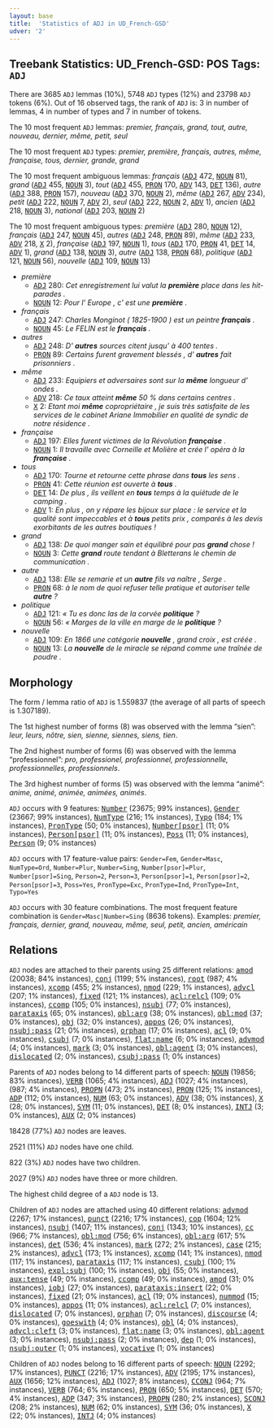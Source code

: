 ```yaml
---
layout: base
title:  'Statistics of ADJ in UD_French-GSD'
udver: '2'
---
```


## Treebank Statistics: UD_French-GSD: POS Tags: `ADJ`

There are 3685 `ADJ` lemmas (10%), 5748 `ADJ` types (12%) and 23798 `ADJ` tokens (6%).
Out of 16 observed tags, the rank of `ADJ` is: 3 in number of lemmas, 4 in number of types and 7 in number of tokens.

The 10 most frequent `ADJ` lemmas: <em>premier, français, grand, tout, autre, nouveau, dernier, même, petit, seul</em>

The 10 most frequent `ADJ` types:  <em>premier, première, français, autres, même, française, tous, dernier, grande, grand</em>

The 10 most frequent ambiguous lemmas: <em>français</em> (<tt><a href="fr_gsd-pos-ADJ.html">ADJ</a></tt> 472, <tt><a href="fr_gsd-pos-NOUN.html">NOUN</a></tt> 81), <em>grand</em> (<tt><a href="fr_gsd-pos-ADJ.html">ADJ</a></tt> 455, <tt><a href="fr_gsd-pos-NOUN.html">NOUN</a></tt> 3), <em>tout</em> (<tt><a href="fr_gsd-pos-ADJ.html">ADJ</a></tt> 455, <tt><a href="fr_gsd-pos-PRON.html">PRON</a></tt> 170, <tt><a href="fr_gsd-pos-ADV.html">ADV</a></tt> 143, <tt><a href="fr_gsd-pos-DET.html">DET</a></tt> 136), <em>autre</em> (<tt><a href="fr_gsd-pos-ADJ.html">ADJ</a></tt> 388, <tt><a href="fr_gsd-pos-PRON.html">PRON</a></tt> 157), <em>nouveau</em> (<tt><a href="fr_gsd-pos-ADJ.html">ADJ</a></tt> 370, <tt><a href="fr_gsd-pos-NOUN.html">NOUN</a></tt> 2), <em>même</em> (<tt><a href="fr_gsd-pos-ADJ.html">ADJ</a></tt> 267, <tt><a href="fr_gsd-pos-ADV.html">ADV</a></tt> 234), <em>petit</em> (<tt><a href="fr_gsd-pos-ADJ.html">ADJ</a></tt> 222, <tt><a href="fr_gsd-pos-NOUN.html">NOUN</a></tt> 7, <tt><a href="fr_gsd-pos-ADV.html">ADV</a></tt> 2), <em>seul</em> (<tt><a href="fr_gsd-pos-ADJ.html">ADJ</a></tt> 222, <tt><a href="fr_gsd-pos-NOUN.html">NOUN</a></tt> 2, <tt><a href="fr_gsd-pos-ADV.html">ADV</a></tt> 1), <em>ancien</em> (<tt><a href="fr_gsd-pos-ADJ.html">ADJ</a></tt> 218, <tt><a href="fr_gsd-pos-NOUN.html">NOUN</a></tt> 3), <em>national</em> (<tt><a href="fr_gsd-pos-ADJ.html">ADJ</a></tt> 203, <tt><a href="fr_gsd-pos-NOUN.html">NOUN</a></tt> 2)

The 10 most frequent ambiguous types:  <em>première</em> (<tt><a href="fr_gsd-pos-ADJ.html">ADJ</a></tt> 280, <tt><a href="fr_gsd-pos-NOUN.html">NOUN</a></tt> 12), <em>français</em> (<tt><a href="fr_gsd-pos-ADJ.html">ADJ</a></tt> 247, <tt><a href="fr_gsd-pos-NOUN.html">NOUN</a></tt> 45), <em>autres</em> (<tt><a href="fr_gsd-pos-ADJ.html">ADJ</a></tt> 248, <tt><a href="fr_gsd-pos-PRON.html">PRON</a></tt> 89), <em>même</em> (<tt><a href="fr_gsd-pos-ADJ.html">ADJ</a></tt> 233, <tt><a href="fr_gsd-pos-ADV.html">ADV</a></tt> 218, <tt><a href="fr_gsd-pos-X.html">X</a></tt> 2), <em>française</em> (<tt><a href="fr_gsd-pos-ADJ.html">ADJ</a></tt> 197, <tt><a href="fr_gsd-pos-NOUN.html">NOUN</a></tt> 1), <em>tous</em> (<tt><a href="fr_gsd-pos-ADJ.html">ADJ</a></tt> 170, <tt><a href="fr_gsd-pos-PRON.html">PRON</a></tt> 41, <tt><a href="fr_gsd-pos-DET.html">DET</a></tt> 14, <tt><a href="fr_gsd-pos-ADV.html">ADV</a></tt> 1), <em>grand</em> (<tt><a href="fr_gsd-pos-ADJ.html">ADJ</a></tt> 138, <tt><a href="fr_gsd-pos-NOUN.html">NOUN</a></tt> 3), <em>autre</em> (<tt><a href="fr_gsd-pos-ADJ.html">ADJ</a></tt> 138, <tt><a href="fr_gsd-pos-PRON.html">PRON</a></tt> 68), <em>politique</em> (<tt><a href="fr_gsd-pos-ADJ.html">ADJ</a></tt> 121, <tt><a href="fr_gsd-pos-NOUN.html">NOUN</a></tt> 56), <em>nouvelle</em> (<tt><a href="fr_gsd-pos-ADJ.html">ADJ</a></tt> 109, <tt><a href="fr_gsd-pos-NOUN.html">NOUN</a></tt> 13)


* <em>première</em>
  * <tt><a href="fr_gsd-pos-ADJ.html">ADJ</a></tt> 280: <em>Cet enregistrement lui valut la <b>première</b> place dans les hit-parades .</em>
  * <tt><a href="fr_gsd-pos-NOUN.html">NOUN</a></tt> 12: <em>Pour l' Europe , c' est une <b>première</b> .</em>
* <em>français</em>
  * <tt><a href="fr_gsd-pos-ADJ.html">ADJ</a></tt> 247: <em>Charles Monginot ( 1825-1900 ) est un peintre <b>français</b> .</em>
  * <tt><a href="fr_gsd-pos-NOUN.html">NOUN</a></tt> 45: <em>Le FELIN est le <b>français</b> .</em>
* <em>autres</em>
  * <tt><a href="fr_gsd-pos-ADJ.html">ADJ</a></tt> 248: <em>D' <b>autres</b> sources citent jusqu' à 400 tentes .</em>
  * <tt><a href="fr_gsd-pos-PRON.html">PRON</a></tt> 89: <em>Certains furent gravement blessés , d' <b>autres</b> fait prisonniers .</em>
* <em>même</em>
  * <tt><a href="fr_gsd-pos-ADJ.html">ADJ</a></tt> 233: <em>Equipiers et adversaires sont sur la <b>même</b> longueur d' ondes .</em>
  * <tt><a href="fr_gsd-pos-ADV.html">ADV</a></tt> 218: <em>Ce taux atteint <b>même</b> 50 % dans certains centres .</em>
  * <tt><a href="fr_gsd-pos-X.html">X</a></tt> 2: <em>Etant moi <b>même</b> copropriétaire , je suis très satisfaite de les services de le cabinet Ariane Immobilier en qualité de syndic de notre résidence .</em>
* <em>française</em>
  * <tt><a href="fr_gsd-pos-ADJ.html">ADJ</a></tt> 197: <em>Elles furent victimes de la Révolution <b>française</b> .</em>
  * <tt><a href="fr_gsd-pos-NOUN.html">NOUN</a></tt> 1: <em>Il travaille avec Corneille et Molière et crée l' opéra à la <b>française</b> .</em>
* <em>tous</em>
  * <tt><a href="fr_gsd-pos-ADJ.html">ADJ</a></tt> 170: <em>Tourne et retourne cette phrase dans <b>tous</b> les sens .</em>
  * <tt><a href="fr_gsd-pos-PRON.html">PRON</a></tt> 41: <em>Cette réunion est ouverte à <b>tous</b> .</em>
  * <tt><a href="fr_gsd-pos-DET.html">DET</a></tt> 14: <em>De plus , ils veillent en <b>tous</b> temps à la quiétude de le camping .</em>
  * <tt><a href="fr_gsd-pos-ADV.html">ADV</a></tt> 1: <em>En plus , on y répare les bijoux sur place : le service et la qualité sont impeccables et à <b>tous</b> petits prix , comparés à les devis exorbitants de les autres boutiques !</em>
* <em>grand</em>
  * <tt><a href="fr_gsd-pos-ADJ.html">ADJ</a></tt> 138: <em>De quoi manger sain et équilibré pour pas <b>grand</b> chose !</em>
  * <tt><a href="fr_gsd-pos-NOUN.html">NOUN</a></tt> 3: <em>Cette <b>grand</b> route tendant à Bletterans le chemin de communication .</em>
* <em>autre</em>
  * <tt><a href="fr_gsd-pos-ADJ.html">ADJ</a></tt> 138: <em>Elle se remarie et un <b>autre</b> fils va naître , Serge .</em>
  * <tt><a href="fr_gsd-pos-PRON.html">PRON</a></tt> 68: <em>à le nom de quoi refuser telle pratique et autoriser telle <b>autre</b> ?</em>
* <em>politique</em>
  * <tt><a href="fr_gsd-pos-ADJ.html">ADJ</a></tt> 121: <em>« Tu es donc las de la corvée <b>politique</b> ?</em>
  * <tt><a href="fr_gsd-pos-NOUN.html">NOUN</a></tt> 56: <em>« Marges de la ville en marge de le <b>politique</b> ?</em>
* <em>nouvelle</em>
  * <tt><a href="fr_gsd-pos-ADJ.html">ADJ</a></tt> 109: <em>En 1866 une catégorie <b>nouvelle</b> , grand croix , est créée .</em>
  * <tt><a href="fr_gsd-pos-NOUN.html">NOUN</a></tt> 13: <em>La <b>nouvelle</b> de le miracle se répand comme une traînée de poudre .</em>

## Morphology

The form / lemma ratio of `ADJ` is 1.559837 (the average of all parts of speech is 1.307189).

The 1st highest number of forms (8) was observed with the lemma “sien”: <em>leur, leurs, nôtre, sien, sienne, siennes, siens, tien</em>.

The 2nd highest number of forms (6) was observed with the lemma “professionnel”: <em>pro, professionel, professionnel, professionnelle, professionnelles, professionnels</em>.

The 3rd highest number of forms (5) was observed with the lemma “animé”: <em>anime, animé, animée, animées, animés</em>.

`ADJ` occurs with 9 features: <tt><a href="fr_gsd-feat-Number.html">Number</a></tt> (23675; 99% instances), <tt><a href="fr_gsd-feat-Gender.html">Gender</a></tt> (23667; 99% instances), <tt><a href="fr_gsd-feat-NumType.html">NumType</a></tt> (216; 1% instances), <tt><a href="fr_gsd-feat-Typo.html">Typo</a></tt> (184; 1% instances), <tt><a href="fr_gsd-feat-PronType.html">PronType</a></tt> (50; 0% instances), <tt><a href="fr_gsd-feat-Number-psor.html">Number[psor]</a></tt> (11; 0% instances), <tt><a href="fr_gsd-feat-Person-psor.html">Person[psor]</a></tt> (11; 0% instances), <tt><a href="fr_gsd-feat-Poss.html">Poss</a></tt> (11; 0% instances), <tt><a href="fr_gsd-feat-Person.html">Person</a></tt> (9; 0% instances)

`ADJ` occurs with 17 feature-value pairs: `Gender=Fem`, `Gender=Masc`, `NumType=Ord`, `Number=Plur`, `Number=Sing`, `Number[psor]=Plur`, `Number[psor]=Sing`, `Person=2`, `Person=3`, `Person[psor]=1`, `Person[psor]=2`, `Person[psor]=3`, `Poss=Yes`, `PronType=Exc`, `PronType=Ind`, `PronType=Int`, `Typo=Yes`

`ADJ` occurs with 30 feature combinations.
The most frequent feature combination is `Gender=Masc|Number=Sing` (8636 tokens).
Examples: <em>premier, français, dernier, grand, nouveau, même, seul, petit, ancien, américain</em>


## Relations

`ADJ` nodes are attached to their parents using 25 different relations: <tt><a href="fr_gsd-dep-amod.html">amod</a></tt> (20038; 84% instances), <tt><a href="fr_gsd-dep-conj.html">conj</a></tt> (1199; 5% instances), <tt><a href="fr_gsd-dep-root.html">root</a></tt> (987; 4% instances), <tt><a href="fr_gsd-dep-xcomp.html">xcomp</a></tt> (455; 2% instances), <tt><a href="fr_gsd-dep-nmod.html">nmod</a></tt> (229; 1% instances), <tt><a href="fr_gsd-dep-advcl.html">advcl</a></tt> (207; 1% instances), <tt><a href="fr_gsd-dep-fixed.html">fixed</a></tt> (121; 1% instances), <tt><a href="fr_gsd-dep-acl-relcl.html">acl:relcl</a></tt> (109; 0% instances), <tt><a href="fr_gsd-dep-ccomp.html">ccomp</a></tt> (105; 0% instances), <tt><a href="fr_gsd-dep-nsubj.html">nsubj</a></tt> (77; 0% instances), <tt><a href="fr_gsd-dep-parataxis.html">parataxis</a></tt> (65; 0% instances), <tt><a href="fr_gsd-dep-obl-arg.html">obl:arg</a></tt> (38; 0% instances), <tt><a href="fr_gsd-dep-obl-mod.html">obl:mod</a></tt> (37; 0% instances), <tt><a href="fr_gsd-dep-obj.html">obj</a></tt> (32; 0% instances), <tt><a href="fr_gsd-dep-appos.html">appos</a></tt> (26; 0% instances), <tt><a href="fr_gsd-dep-nsubj-pass.html">nsubj:pass</a></tt> (21; 0% instances), <tt><a href="fr_gsd-dep-orphan.html">orphan</a></tt> (17; 0% instances), <tt><a href="fr_gsd-dep-acl.html">acl</a></tt> (9; 0% instances), <tt><a href="fr_gsd-dep-csubj.html">csubj</a></tt> (7; 0% instances), <tt><a href="fr_gsd-dep-flat-name.html">flat:name</a></tt> (6; 0% instances), <tt><a href="fr_gsd-dep-advmod.html">advmod</a></tt> (4; 0% instances), <tt><a href="fr_gsd-dep-mark.html">mark</a></tt> (3; 0% instances), <tt><a href="fr_gsd-dep-obl-agent.html">obl:agent</a></tt> (3; 0% instances), <tt><a href="fr_gsd-dep-dislocated.html">dislocated</a></tt> (2; 0% instances), <tt><a href="fr_gsd-dep-csubj-pass.html">csubj:pass</a></tt> (1; 0% instances)

Parents of `ADJ` nodes belong to 14 different parts of speech: <tt><a href="fr_gsd-pos-NOUN.html">NOUN</a></tt> (19856; 83% instances), <tt><a href="fr_gsd-pos-VERB.html">VERB</a></tt> (1065; 4% instances), <tt><a href="fr_gsd-pos-ADJ.html">ADJ</a></tt> (1027; 4% instances),  (987; 4% instances), <tt><a href="fr_gsd-pos-PROPN.html">PROPN</a></tt> (473; 2% instances), <tt><a href="fr_gsd-pos-PRON.html">PRON</a></tt> (125; 1% instances), <tt><a href="fr_gsd-pos-ADP.html">ADP</a></tt> (112; 0% instances), <tt><a href="fr_gsd-pos-NUM.html">NUM</a></tt> (63; 0% instances), <tt><a href="fr_gsd-pos-ADV.html">ADV</a></tt> (38; 0% instances), <tt><a href="fr_gsd-pos-X.html">X</a></tt> (28; 0% instances), <tt><a href="fr_gsd-pos-SYM.html">SYM</a></tt> (11; 0% instances), <tt><a href="fr_gsd-pos-DET.html">DET</a></tt> (8; 0% instances), <tt><a href="fr_gsd-pos-INTJ.html">INTJ</a></tt> (3; 0% instances), <tt><a href="fr_gsd-pos-AUX.html">AUX</a></tt> (2; 0% instances)

18428 (77%) `ADJ` nodes are leaves.

2521 (11%) `ADJ` nodes have one child.

822 (3%) `ADJ` nodes have two children.

2027 (9%) `ADJ` nodes have three or more children.

The highest child degree of a `ADJ` node is 13.

Children of `ADJ` nodes are attached using 40 different relations: <tt><a href="fr_gsd-dep-advmod.html">advmod</a></tt> (2267; 17% instances), <tt><a href="fr_gsd-dep-punct.html">punct</a></tt> (2216; 17% instances), <tt><a href="fr_gsd-dep-cop.html">cop</a></tt> (1604; 12% instances), <tt><a href="fr_gsd-dep-nsubj.html">nsubj</a></tt> (1407; 11% instances), <tt><a href="fr_gsd-dep-conj.html">conj</a></tt> (1343; 10% instances), <tt><a href="fr_gsd-dep-cc.html">cc</a></tt> (966; 7% instances), <tt><a href="fr_gsd-dep-obl-mod.html">obl:mod</a></tt> (756; 6% instances), <tt><a href="fr_gsd-dep-obl-arg.html">obl:arg</a></tt> (617; 5% instances), <tt><a href="fr_gsd-dep-det.html">det</a></tt> (536; 4% instances), <tt><a href="fr_gsd-dep-mark.html">mark</a></tt> (272; 2% instances), <tt><a href="fr_gsd-dep-case.html">case</a></tt> (215; 2% instances), <tt><a href="fr_gsd-dep-advcl.html">advcl</a></tt> (173; 1% instances), <tt><a href="fr_gsd-dep-xcomp.html">xcomp</a></tt> (141; 1% instances), <tt><a href="fr_gsd-dep-nmod.html">nmod</a></tt> (117; 1% instances), <tt><a href="fr_gsd-dep-parataxis.html">parataxis</a></tt> (117; 1% instances), <tt><a href="fr_gsd-dep-csubj.html">csubj</a></tt> (100; 1% instances), <tt><a href="fr_gsd-dep-expl-subj.html">expl:subj</a></tt> (100; 1% instances), <tt><a href="fr_gsd-dep-obj.html">obj</a></tt> (55; 0% instances), <tt><a href="fr_gsd-dep-aux-tense.html">aux:tense</a></tt> (49; 0% instances), <tt><a href="fr_gsd-dep-ccomp.html">ccomp</a></tt> (49; 0% instances), <tt><a href="fr_gsd-dep-amod.html">amod</a></tt> (31; 0% instances), <tt><a href="fr_gsd-dep-iobj.html">iobj</a></tt> (27; 0% instances), <tt><a href="fr_gsd-dep-parataxis-insert.html">parataxis:insert</a></tt> (22; 0% instances), <tt><a href="fr_gsd-dep-fixed.html">fixed</a></tt> (21; 0% instances), <tt><a href="fr_gsd-dep-acl.html">acl</a></tt> (19; 0% instances), <tt><a href="fr_gsd-dep-nummod.html">nummod</a></tt> (15; 0% instances), <tt><a href="fr_gsd-dep-appos.html">appos</a></tt> (11; 0% instances), <tt><a href="fr_gsd-dep-acl-relcl.html">acl:relcl</a></tt> (7; 0% instances), <tt><a href="fr_gsd-dep-dislocated.html">dislocated</a></tt> (7; 0% instances), <tt><a href="fr_gsd-dep-orphan.html">orphan</a></tt> (7; 0% instances), <tt><a href="fr_gsd-dep-discourse.html">discourse</a></tt> (4; 0% instances), <tt><a href="fr_gsd-dep-goeswith.html">goeswith</a></tt> (4; 0% instances), <tt><a href="fr_gsd-dep-obl.html">obl</a></tt> (4; 0% instances), <tt><a href="fr_gsd-dep-advcl-cleft.html">advcl:cleft</a></tt> (3; 0% instances), <tt><a href="fr_gsd-dep-flat-name.html">flat:name</a></tt> (3; 0% instances), <tt><a href="fr_gsd-dep-obl-agent.html">obl:agent</a></tt> (3; 0% instances), <tt><a href="fr_gsd-dep-nsubj-pass.html">nsubj:pass</a></tt> (2; 0% instances), <tt><a href="fr_gsd-dep-dep.html">dep</a></tt> (1; 0% instances), <tt><a href="fr_gsd-dep-nsubj-outer.html">nsubj:outer</a></tt> (1; 0% instances), <tt><a href="fr_gsd-dep-vocative.html">vocative</a></tt> (1; 0% instances)

Children of `ADJ` nodes belong to 16 different parts of speech: <tt><a href="fr_gsd-pos-NOUN.html">NOUN</a></tt> (2292; 17% instances), <tt><a href="fr_gsd-pos-PUNCT.html">PUNCT</a></tt> (2216; 17% instances), <tt><a href="fr_gsd-pos-ADV.html">ADV</a></tt> (2195; 17% instances), <tt><a href="fr_gsd-pos-AUX.html">AUX</a></tt> (1656; 12% instances), <tt><a href="fr_gsd-pos-ADJ.html">ADJ</a></tt> (1027; 8% instances), <tt><a href="fr_gsd-pos-CCONJ.html">CCONJ</a></tt> (964; 7% instances), <tt><a href="fr_gsd-pos-VERB.html">VERB</a></tt> (764; 6% instances), <tt><a href="fr_gsd-pos-PRON.html">PRON</a></tt> (650; 5% instances), <tt><a href="fr_gsd-pos-DET.html">DET</a></tt> (570; 4% instances), <tt><a href="fr_gsd-pos-ADP.html">ADP</a></tt> (347; 3% instances), <tt><a href="fr_gsd-pos-PROPN.html">PROPN</a></tt> (280; 2% instances), <tt><a href="fr_gsd-pos-SCONJ.html">SCONJ</a></tt> (208; 2% instances), <tt><a href="fr_gsd-pos-NUM.html">NUM</a></tt> (62; 0% instances), <tt><a href="fr_gsd-pos-SYM.html">SYM</a></tt> (36; 0% instances), <tt><a href="fr_gsd-pos-X.html">X</a></tt> (22; 0% instances), <tt><a href="fr_gsd-pos-INTJ.html">INTJ</a></tt> (4; 0% instances)

